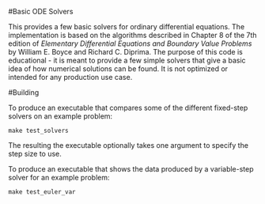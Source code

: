 #Basic ODE Solvers

This provides a few basic solvers for ordinary differential equations.  The
implementation is based on the algorithms described in Chapter 8 of the 7th
edition of _Elementary Differential Equations and Boundary Value Problems_
by William E. Boyce and Richard C. Diprima.  The purpose of this code is
educational - it is meant to provide a few simple solvers that give a basic
idea of how numerical solutions can be found.  It is not optimized or intended
for any production use case.

#Building

To produce an executable that compares some of the different fixed-step solvers
on an example problem:

```
make test_solvers
```

The resulting the executable optionally takes one argument to specify the step
size to use.

To produce an executable that shows the data produced by a variable-step solver
for an example problem:

```
make test_euler_var
```
